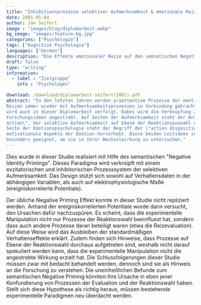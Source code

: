 ```yaml
---
title: "Inhibitionsprozesse selektiver Aufmerksamkeit & emotionale Reizqualitäten"
date: 2001-05-04
author: Jan Seifert
image : "images/blog/diplomarbeit.webp"
bg_image: "images/feature-bg.jpg"
categories: ["Psychologie"]
tags: ["Kognitive Psychologie"]
languages: ["German"]
description: "Die Effekte emotionaler Reize auf den semnatischen Negative Priming Effekt"
draft: false
type: "writing"
information:
  - label : "Zielgruppe"
    info : "Psychologen"

download: /download/diplomarbeit-seifert(2001).pdf
abstract: "In den letzten Jahren werden präattentive Prozesse der emotionalen Bewertung von
Reizen immer wieder mit Aufmerksamkeitsprozessen in Verbindung gebracht. Dieser Ansatz
wird auch in dieser Diplomarbeit verfolgt. Dabei wird die Verknüpfung zweier
Forschungsideen angestrebt. Auf Seiten der Aufmerksamkeit steht der Ansatz \"Selection for
action\", der selektive Aufmerksamkeit auf Ebene der Reaktionsauswahl untersucht; auf der
Seite der Emotionspsychologie steht der Begriff der \"action disposition\", der die unmittelbare
motivationale Aspekte der Emotion hervorhebt. Diese beiden Leitideen scheinen dem Autor
besonders geeignet, um sie in ihrer Wechselwirkung zu untersuchen."
---
```


Dies wurde in dieser Studie realisiert mit Hilfe des semantischen "Negative Identity Primings". Dieses Paradigma wird verknüpft mit einem exzitatorischen und inhibitorischen Prozesssystem der selektiven Aufmerksamkeit. Das Design stützt sich sowohl auf Verhaltensdaten in der abhängigen Variablen, als auch auf elektrophysiologische Maße (ereigniskorrelierte Potentiale).

Der übliche Negative Priming Effekt konnte in dieser Studie nicht repliziert werden.
Anhand der ereigniskorrelierten Potentiale wurde dann versucht, den Ursachen dafür
nachzuspüren. Es scheint, dass die experimentelle Manipulation nicht nur Prozesse der
Reaktionswahl beeinflusst hat, sondern dass auch andere Prozesse daran beteiligt waren (etwa
die Reizevaluation). Auf diese Weise wird das Ausbleiben der standardmäßigen
Verhaltenseffekte erklärt. Zudem finden sich Hinweise, dass Prozesse auf Ebene der
Reaktionswahl durchaus aufgetreten sind, weshalb nicht darauf spekuliert werden kann, dass
die experimentelle Manipulation nicht die angestrebte Wirkung erzielt hat.
Die Schlussfolgerungen dieser Studie müssen zwar mit bedacht behandelt werden,
dennoch sind sie als Hinweis an die Forschung zu verstehen. Die uneinheitlichen Befunde
zum semantischen Negative Priming könnten ihre Ursache in eben jener Konfundierung von
Prozessen der Evaluation und der Reaktionswahl haben. Stellt sich diese Hypothese als richtig
heraus, müssen bestehende experimentelle Paradigmen neu überdacht werden.

